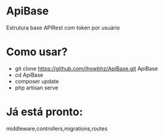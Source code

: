 # ApiBase
Estrutura base APIRest com token por usuário

# Como usar?
- git clone https://github.com/jhowbhz/ApiBase.git ApiBase
- cd ApiBase
- composer update
- php artisan serve

# Já está pronto:
middleware,controllers,migrations,routes
